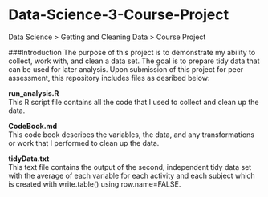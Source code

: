 # Data-Science-3-Course-Project
Data Science  > Getting and Cleaning Data > Course Project

###Introduction
The purpose of this project is to demonstrate my ability to collect, work with, and clean a data set. The goal is to prepare tidy data that can be used for later analysis. Upon submission of this project for peer assessment, this repository includes files as desribed below:

**run_analysis.R**  
This R script file contains all the code that I used to collect and clean up the data.

**CodeBook.md**  
This code book describes the variables, the data, and any transformations or work that I performed to clean up the data.

**tidyData.txt**  
This text file contains the output of the second, independent tidy data set with the average of each variable for each activity and each subject which is created with write.table() using row.name=FALSE.
